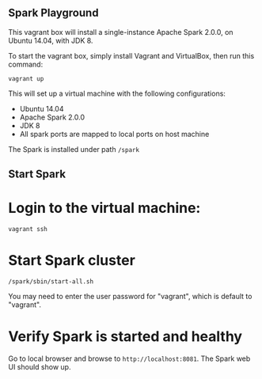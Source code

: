 Spark Playground
-----

This vagrant box will install a single-instance Apache Spark 2.0.0, on Ubuntu 14.04, with JDK 8.

To start the vagrant box, simply install Vagrant and VirtualBox, then run this command:

```
vagrant up
```

This will set up a virtual machine with the following configurations:

* Ubuntu 14.04 
* Apache Spark 2.0.0
* JDK 8
* All spark ports are mapped to local ports on host machine

The Spark is installed under path `/spark`

## Start Spark

# Login to the virtual machine:
```
vagrant ssh
```

# Start Spark cluster
```
/spark/sbin/start-all.sh
```
You may need to enter the user password for "vagrant", which is default to "vagrant".

# Verify Spark is started and healthy
Go to local browser and browse to `http://localhost:8081`. The Spark web UI should show up.
